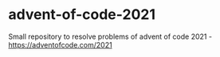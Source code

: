 # advent-of-code-2021
Small repository to resolve problems of advent of code 2021 - https://adventofcode.com/2021
